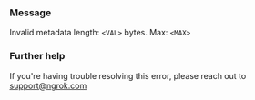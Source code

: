 
### Message
Invalid metadata length: <code>&lt;VAL&gt;</code> bytes. Max: <code>&lt;MAX&gt;</code>

### Further help
If you're having trouble resolving this error, please reach out to [support@ngrok.com](mailto:support@ngrok.com?subject=Help%20with%20ERR_NGROK_100)

